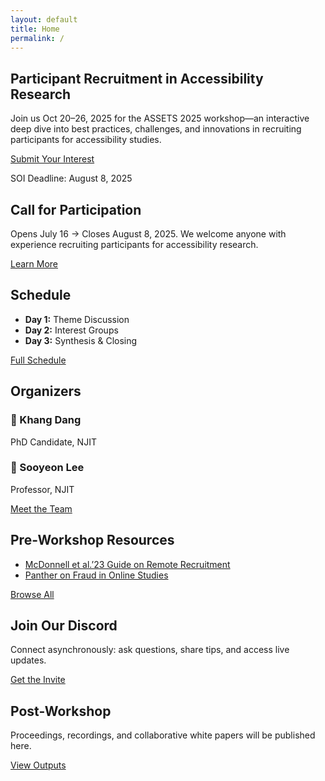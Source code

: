 ```yaml
---
layout: default
title: Home
permalink: /
---
```


<!-- HERO -->
<section id="hero" class="hero" aria-labelledby="hero-heading">
  <h1 id="hero-heading">Participant Recruitment in Accessibility Research</h1>
  <p>
    Join us <time datetime="2025-10-20">Oct 20–26, 2025</time> for the ASSETS 2025 workshop—an interactive deep dive into best practices, challenges, and innovations in recruiting participants for accessibility studies.
  </p>
  <div class="hero-cta">
    <a class="btn btn-primary" href="#participate">Submit Your Interest</a>
    <p class="deadline">
      SOI Deadline: <time datetime="2025-08-08">August 8, 2025</time>
    </p>
  </div>
</section>

<!-- CALL FOR PARTICIPATION -->
<section id="participate" class="features" aria-labelledby="participate-heading">
  <h2 id="participate-heading" class="section-heading">Call for Participation</h2>
  <p>
    Opens <time datetime="2025-07-16">July 16</time> → Closes <time datetime="2025-08-08">August 8, 2025</time>.  
    We welcome anyone with experience recruiting participants for accessibility research.
  </p>
  <a class="btn btn-secondary" href="{{ '/participate/' | relative_url }}">Learn More</a>
</section>

<!-- SCHEDULE -->
<section id="schedule" class="features" aria-labelledby="schedule-heading">
  <h2 id="schedule-heading" class="section-heading">Schedule</h2>
  <!-- You can drop your table or list here, or embed schedule.md content -->
  <ul>
    <li><strong>Day 1:</strong> Theme Discussion</li>
    <li><strong>Day 2:</strong> Interest Groups</li>
    <li><strong>Day 3:</strong> Synthesis &amp; Closing</li>
  </ul>
  <a class="btn btn-secondary" href="{{ '/schedule/' | relative_url }}">Full Schedule</a>
</section>

<!-- ORGANIZERS -->
<section id="organizers" class="features" aria-labelledby="organizers-heading">
  <h2 id="organizers-heading" class="section-heading">Organizers</h2>
  <!-- Example grid of photos/names; swap in your actual content -->
  <div class="feature">
    <h3>👤 Khang Dang</h3>
    <p>PhD Candidate, NJIT</p>
  </div>
  <div class="feature">
    <h3>👤 Sooyeon Lee</h3>
    <p>Professor, NJIT</p>
  </div>
  <!-- ...other organizers... -->
  <a class="btn btn-secondary" href="{{ '/organizers/' | relative_url }}">Meet the Team</a>
</section>

<!-- RESOURCES -->
<section id="resources" class="features" aria-labelledby="resources-heading">
  <h2 id="resources-heading" class="section-heading">Pre-Workshop Resources</h2>
  <ul>
    <li><a href="#">McDonnell et al.’23 Guide on Remote Recruitment</a></li>
    <li><a href="#">Panther on Fraud in Online Studies</a></li>
    <!-- …other links… -->
  </ul>
  <a class="btn btn-secondary" href="{{ '/resources/' | relative_url }}">Browse All</a>
</section>

<!-- DISCORD -->
<section id="discord" class="features" aria-labelledby="discord-heading">
  <h2 id="discord-heading" class="section-heading">Join Our Discord</h2>
  <p>Connect asynchronously: ask questions, share tips, and access live updates.</p>
  <a class="btn btn-secondary" href="{{ '/discord/' | relative_url }}">Get the Invite</a>
</section>

<!-- POST-WORKSHOP -->
<section id="postworkshop" class="features" aria-labelledby="postworkshop-heading">
  <h2 id="postworkshop-heading" class="section-heading">Post-Workshop</h2>
  <p>Proceedings, recordings, and collaborative white papers will be published here.</p>
  <a class="btn btn-secondary" href="{{ '/postworkshop/' | relative_url }}">View Outputs</a>
</section>